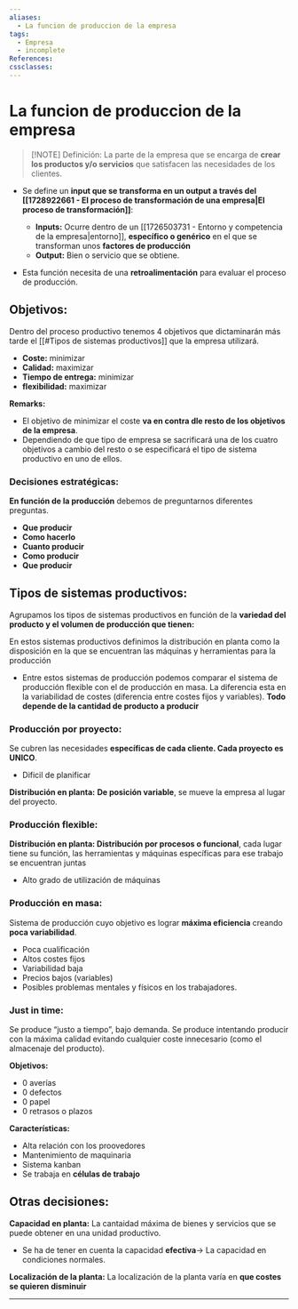 ```yaml
---
aliases:
  - La funcion de produccion de la empresa
tags:
  - Empresa
  - incomplete
References: 
cssclasses:
---
```

# La funcion de produccion de la empresa

> [!NOTE] Definición: 
> La parte de la empresa que se encarga de **crear los productos y/o servicios** que satisfacen las necesidades de los clientes. 

+ Se define un **input que se transforma en un output a través del [[1728922661 - El proceso de transformación de una empresa|El proceso de transformación]]**: 
	+ **Inputs:** Ocurre dentro de un [[1726503731 - Entorno y competencia de la empresa|entorno]], **específico o genérico** en el que se transforman unos **factores de producción**
	+ **Output:** Bien o servicio que se obtiene.

+ Esta función necesita de una **retroalimentación** para evaluar el proceso de producción.

## Objetivos: 
Dentro del proceso productivo tenemos 4 objetivos que dictaminarán más tarde el [[#Tipos de sistemas productivos]] que la empresa utilizará.

+ **Coste:** minimizar
+ **Calidad:** maximizar
+ **Tiempo de entrega:** minimizar
+ **flexibilidad:** maximizar

**Remarks:**
+ El objetivo de minimizar el coste **va en contra dle resto de los objetivos de la empresa**. 
+ Dependiendo de que tipo de empresa se sacrificará una de los cuatro objetivos a cambio del resto o se especificará el tipo de sistema productivo en uno de ellos. 

### Decisiones estratégicas:

**En función de la producción** debemos de preguntarnos diferentes preguntas.
+ **Que producir**
+ **Como hacerlo**
+ **Cuanto producir**
+ **Como producir**
+ **Que producir**
## Tipos de sistemas productivos: 
Agrupamos los tipos de sistemas productivos en función de la **variedad del producto y el volumen de producción que tienen:**

En estos sistemas productivos definimos la distribución en planta como la disposición en la que se encuentran las máquinas y herramientas para la producción

+ Entre estos sistemas de producción podemos comparar el sistema de producción flexible con el de producción en masa. La diferencia esta en la variabilidad de costes (diferencia entre costes fijos y variables). **Todo depende de la cantidad de producto a producir**
### Producción por proyecto:
Se cubren las necesidades **específicas de cada cliente. Cada proyecto es UNICO**.

+ Dificil de planificar

**Distribución en planta:** **De posición variable**, se mueve la empresa al lugar del proyecto. 


### Producción flexible:

**Distribución en planta: Distribución por procesos o funcional**, cada lugar tiene su función, las herramientas y máquinas específicas para ese trabajo se encuentran juntas

+ Alto grado de utilización de máquinas

### Producción en masa: 
Sistema de producción cuyo objetivo es lograr **máxima eficiencia** creando **poca variabilidad**.

+ Poca cualificación
+ Altos costes fijos
+ Variabilidad baja
+ Precios bajos (variables)
+ Posibles problemas mentales y físicos en los trabajadores.

### Just in time: 
Se produce “justo a tiempo”, bajo demanda. Se produce intentando producir con la máxima calidad evitando cualquier coste innecesario (como el almacenaje del producto). 

**Objetivos:**
+ 0 averías
+ 0 defectos
+ 0 papel
+ 0 retrasos o plazos

**Características:**
+ Alta relación con los proovedores
+ Mantenimiento de maquinaria 
+ Sistema kanban 
+ Se trabaja en **células de trabajo**

## Otras decisiones:

**Capacidad en planta:** La cantaidad máxima de bienes y servicios que se puede obtener en una unidad productivo.
+ Se ha de tener en cuenta la capacidad **efectiva**→ La capacidad en condiciones normales. 

**Localización de la planta:** La localización de la planta varía en **que costes se quieren disminuir**
***
